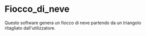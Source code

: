 # Fiocco_di_neve
 Questo software genera un fiocco di neve partendo da un triangolo ritagliato dall'utilizzatore.
